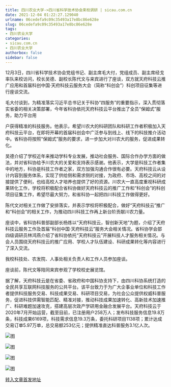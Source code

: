 ```yaml
---
title: 四川农业大学->四川省科学技术协会来校调研 | sicau.com.cn
date: 2021-12-04 01:22:27.129040
urlname: 06cedefa9c09c35493a17e8bc86e628e
slug: 06cedefa9c09c35493a17e8bc86e628e
tags: 
- 四川农业大学
categories:
- sicau.com.cn
- 四川农业大学
authorbox: false
sidebar: false
---
```

12月3日，四川省科学技术协会党组书记、副主席毛大付，党组成员、副主席经戈率队来校访问，校长吴德、副校长陈代文与来宾进行了座谈，双方就天府科技云推广应用和首届科创中国·天府科技云服务大会（简称“科创会”）科创项目征集等进行座谈交流。  

毛大付谈到，为精准落实习近平总书记关于科协“四服务”的重要指示，深入贯彻落实省委的相关决策部署，今年省科协依托天府科技云平台推出了全员“保姆式”服务，助力平台用
<!--more-->
户获得精准的科技服务。他表示，希望川农大的科研团队和科研工作者积极加入天府科技云平台，在即将开幕的首届科创会中广泛参与到线上、线下的科技推介活动中。省科协将按照“保姆式”服务的要求，进一步加大对川农大的服务，促进成果转化。

吴德介绍了学校近年来推动学科专业发展，推动社会服务、国际合作办学方面的做法，并对省科协给予川农大的关爱和支持表示感谢。他表示，大学是科技工作者集中的地方，科协是科技工作者之家，双方加强沟通合作很有必要。天府科技云从设计内容到服务体系，实现了供给侧和需求侧的对接，为政府、市场、高校之间的对接提供了便利，也给高校人才培养也提供了好的资源。川农大一直高度重视科研成果转化工作，学校将积极配合省科协做好天府科技云的推广工作和“科创会”的科创项目征集工作，希望尽最大努力，和省科协一起把四川科技工作做得更好。

陈代文对相关工作做了安排落实，并表示学校将积极配合，做好“天府科技云”推广和“科创会”的相关工作，为推动四川科技工作再上新台阶贡献川农力量。

座谈中，省科协科普部副部长杨炼以“天府科技云，智创新天地”为题，介绍了天府科技云服务工作及首届“科创中国·天府科技云”服务大会相关情况。省科协学会部四级调研员林鸿燕介绍了省科协依托“天府科技云”开展科技人才服务相关情况。与会人员围绕天府科技云的推广应用、学校人才队伍建设、科研成果转化等内容进行了深入交流。

我校科技处、农发院、人事处相关负责人和工作人员参加座谈。

座谈前，陈代文等陪同来宾参观了学校校史展览馆。

据了解，天府科技云是在省委、省政府和中国科协支持下，由四川科协系统打造的全民共享互联网科技服务的公共平台。该平台致力于为广大企事业单位和科技工作者提供科技服务交易、科技成果交易、科研项目交易，为社会公众提供权威科普服务，促进科技供需智能匹配、精准对接，推动科技成果加速转化、高新技术加速推广、科研难题加速攻克，搭建高层次政产学研用金融合发展平台。天府科技云于2020年7月开始运营，截至目前，已注册用户258万人；发布科技服务信息19.8万条，科技成果6169项，科技需求信息19.3万条，委托科研项目1138项；累计达成交易订单5.97万单，总交易额253亿元；提供精准直达科普服务3.1亿人次。

![图](https://news.sicau.edu.cn/__local/F/30/66/8BD930E4E62942CF4D3EE2054BA_B224E874_E536.jpg)

![图](https://news.sicau.edu.cn/__local/2/9E/17/D8FCA62FC58356E1805AA28F83A_873F359B_E386.jpg)

![图](https://news.sicau.edu.cn/__local/B/58/A1/BAB84C0112525F9CA35C591C684_261B92C7_DFEB.jpg)

![图](https://news.sicau.edu.cn/__local/F/2D/83/CC190C1D30CF7B3C21D3C03D21A_0C1BCD21_15B20.jpg)

[转入文章首发地址](https://news.sicau.edu.cn/info/1135/65826.htm)